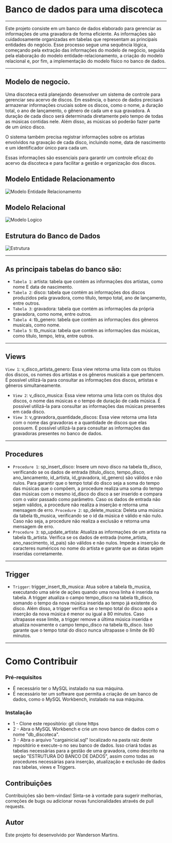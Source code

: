 # Banco de dados para uma discoteca
____________________________________________

Este projeto consiste em um banco de dados elaborado para gerenciar as informações de uma gravadora de forma eficiente. As informações são cuidadosamente organizadas em tabelas que representam as principais entidades do negócio. Esse processo segue uma sequência lógica, começando pela extração das informações do modelo de negócio, seguida pela elaboração do modelo entidade-relacionamento, a criação do modelo relacional e, por fim, a implementação do modelo físico no banco de dados.
____________________________________________

## Modelo de negocio.

Uma discoteca está planejando desenvolver um sistema de controle para gerenciar seu acervo de discos. Em essência, o banco de dados precisará armazenar informações cruciais sobre os discos, como o nome, a duração total, o ano de lançamento, o gênero de cada um e sua gravadora. A duração de cada disco será determinada diretamente pelo tempo de todas as músicas contidas nele. Além disso, as 
músicas só poderão fazer parte de um único disco.

O sistema também precisa registrar informações sobre os artistas envolvidos na gravação de cada disco, incluindo nome, data de nascimento e um identificador único para cada um. 

Essas informações são essenciais para garantir um controle eficaz do acervo da discoteca e para facilitar a gestão e organização dos discos.

## Modelo Entidade Relacionamento

![Modelo Entidade Relacionamento](https://github.com/Wanderson-Martins/MySQL/assets/84239851/e7f5238f-ed2f-430f-bf65-d9b057102ae7)

## Modelo Relacional

![Modelo Logico](https://github.com/Wanderson-Martins/MySQL/assets/84239851/bcaee951-e274-42ac-b224-ce232efefcd8)

## Estrutura do Banco de Dados

![Estrutura](https://github.com/Wanderson-Martins/MySQL/assets/84239851/3706eab6-cbfb-450c-8027-87847cbdd4e1)
____________________________________________

## As principais tabelas do banco são:

- `Tabela 1`: artista: tabela que contém as informações dos artistas, como nome E data de nascimento.
- `Tabela 2`: disco: tabela que contém as informações dos discos produzidos pela gravadora, como título, tempo total, ano de lançamento, entre outros.
- `Tabela 3`: gravadora: tabela que contém as informações da própria gravadora, como nome, entre outros.
- `Tabela 4`: tb_genero: tabela que contém as informações dos gêneros musicais, como nome.
- `Tabela 5`: tb_musica: tabela que contém as informações das músicas, como título, tempo, letra, entre outros.
____________________________________________

## Views

 `View 1`: v_disco_artista_genero: Essa view retorna uma lista com os títulos dos discos, os nomes dos artistas e os gêneros musicais a que pertencem. É possível utilizá-la para consultar as informações dos discos, artistas e gêneros simultaneamente.
- `View 2`: v_disco_musica: Essa view retorna uma lista com os títulos dos discos, o nome das músicas e o tempo de duração de cada música. É possível utilizá-la para consultar as informações das músicas presentes em cada disco.
- `View 3`: v_gravadora_quantidade_discos: Essa view retorna uma lista com o nome das gravadoras e a quantidade de discos que elas possuem. É possível utilizá-la para consultar as informações das gravadoras presentes no banco de dados.
____________________________________________

## Procedures

- `Procedure 1`: sp_insert_disco: Insere um novo disco na tabela tb_disco, verificando se os dados de entrada (titulo_disco, tempo_disco, ano_lancamento, id_artista, id_gravadora, id_genero) são válidos e não nulos. Para garantir que o tempo total do disco seja a soma do tempo das músicas que o compõem, a procedure realiza uma soma do tempo das músicas com o mesmo id_disco do disco a ser inserido e compara com o valor passado como parâmetro. Caso os dados de entrada não sejam válidos, a procedure não realiza a inserção e retorna uma mensagem de erro.
`Procedure 2`: sp_delete_musica: Deleta uma música da tabela tb_musica, verificando se o id da música é válido e não nulo. Caso não seja, a procedure não realiza a exclusão e retorna uma mensagem de erro.
- `Procedure 3`: sp_update_artista: Atualiza as informações de um artista na tabela tb_artista. Verifica se os dados de entrada (nome_artista, ano_nascimento, id_pais) são válidos e não nulos. Impede a inserção de caracteres numéricos no nome do artista e garante que as datas sejam inseridas corretamente.

____________________________________________

## Trigger

- `Trigger`: trigger_insert_tb_musica: Atua sobre a tabela tb_musica, executando uma série de ações quando uma nova linha é inserida na tabela. A trigger atualiza o campo tempo_disco na tabela tb_disco, somando o tempo da nova música inserida ao tempo já existente do disco. Além disso, a trigger verifica se o tempo total do disco após a inserção da nova música é menor ou igual a 80 minutos. Caso ultrapasse esse limite, a trigger remove a última música inserida e atualiza novamente o campo tempo_disco na tabela tb_disco. Isso garante que o tempo total do disco nunca ultrapasse o limite de 80 minutos.

____________________________________________

# Como Contribuir

### Pré-requisitos
- É necessário ter o MySQL instalado na sua máquina.
- É necessário ter um software que permita a criação de um banco de dados, como o MySQL Workbench, instalado na sua máquina.

### Instalação
- 1 - Clone este repositório:
git clone https
- 2 - Abra o MySQL Workbench e crie um novo banco de dados com o nome "db_discoteca".
- 3 - Abra o arquivo "cargainicial.sql" localizado na pasta raiz deste repositório e execute-o no seu banco de dados. Isso criará todas as tabelas necessárias para a gestão de uma gravadora, como descrito na seção "ESTRUTURA DO BANCO DE DADOS", assim como todas as procedures necessárias para inserção, atualização e exclusão de dados nas tabelas, views e Triggers.

## Contribuições
Contribuições são bem-vindas! Sinta-se à vontade para sugerir melhorias, correções de bugs ou adicionar novas funcionalidades através de pull requests.

## Autor
Este projeto foi desenvolvido por Wanderson Martins.